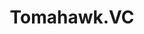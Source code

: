 ---
layout: firm_page
title: "Tomahawk.VC"
id: "tomahawk.vc"
permalink: "/tomahawkvctomahawk.vc/"
website: "https://www.tomahawk.vc"
offices: "Pfäffikon (Switzerland)"
investment_stages: "Pre-Seed, Seed, Series A"
portfolio_companies: ""
portfolio_link: "https://www.tomahawk.vc/#portfolio"
investment_markets: "Fintech, Defi"
founded_year: "2019"
description: "Tomahawk.VC is an early-stage venture capital firm focusing on Fintech and DeFi. They invest in pre-seed and seed rounds and back founders ready to shape the future."
linkedin: "https://www.linkedin.com/company/tomahawk-vc"
twitter: "https://twitter.com/tomahawk_vc"
instagram: ""
team_page: "https://www.tomahawk.vc/#team"
investor_type: "Venture Capital"
crunchbase: "https://www.crunchbase.com/organization/tomahawk-vc"
pitchbook: "https://pitchbook.com/profiles/investor/434564-38"

# SEO Optimization
meta_title: "Tomahawk.VC - VC Firm - projectstartups.com"
meta_description: "Tomahawk.VC, Tomahawk.VC is an early-stage venture capital firm focusing on Fintech and DeFi. They invest in pre-seed and seed rounds and back founders ready to sh..."
meta_keywords: "Tomahawk.VC, Fintech, Defi, VC firm, venture capital, startup investor, projectstartups.com"
canonical_url: "https://vc.projectstartups.com/tomahawkvctomahawk.vc/"
---